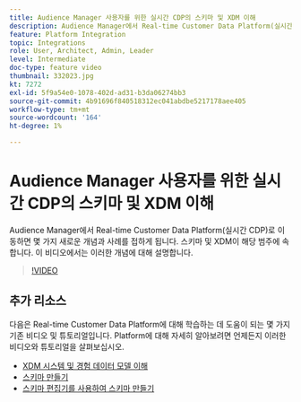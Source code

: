 ```yaml
---
title: Audience Manager 사용자를 위한 실시간 CDP의 스키마 및 XDM 이해
description: Audience Manager에서 Real-time Customer Data Platform(실시간 CDP)로 이동하면 몇 가지 새로운 개념과 사례를 접하게 됩니다. 스키마 및 XDM이 해당 범주에 속합니다. 이 비디오에서는 이러한 개념에 대해 설명합니다.
feature: Platform Integration
topic: Integrations
role: User, Architect, Admin, Leader
level: Intermediate
doc-type: feature video
thumbnail: 332023.jpg
kt: 7272
exl-id: 5f9a54e0-1078-402d-ad31-b3da06274bb3
source-git-commit: 4b91696f840518312ec041abdbe5217178aee405
workflow-type: tm+mt
source-wordcount: '164'
ht-degree: 1%

---
```


# Audience Manager 사용자를 위한 실시간 CDP의 스키마 및 XDM 이해

Audience Manager에서 Real-time Customer Data Platform(실시간 CDP)로 이동하면 몇 가지 새로운 개념과 사례를 접하게 됩니다. 스키마 및 XDM이 해당 범주에 속합니다. 이 비디오에서는 이러한 개념에 대해 설명합니다.

>[!VIDEO](https://video.tv.adobe.com/v/332023/?quality=12&learn=on)

## 추가 리소스

다음은 Real-time Customer Data Platform에 대해 학습하는 데 도움이 되는 몇 가지 기존 비디오 및 튜토리얼입니다. Platform에 대해 자세히 알아보려면 언제든지 이러한 비디오와 튜토리얼을 살펴보십시오.

* [XDM 시스템 및 경험 데이터 모델 이해](https://experienceleague.adobe.com/docs/platform-learn/tutorials/schemas/understanding-the-xdm-system-and-experience-data-model.html)
* [스키마 만들기](https://experienceleague.adobe.com/docs/platform-learn/tutorials/schemas/create-your-first-schema-with-out-of-the-box-components.html)
* [스키마 편집기를 사용하여 스키마 만들기](https://experienceleague.adobe.com/docs/experience-platform/xdm/tutorials/create-schema-ui.html?lang=en#getting-started)
